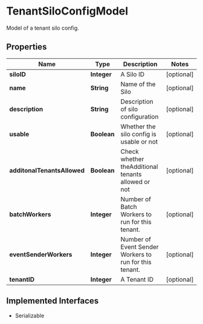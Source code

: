 

# TenantSiloConfigModel

Model of a tenant silo config.

## Properties

| Name | Type | Description | Notes |
|------------ | ------------- | ------------- | -------------|
|**siloID** | **Integer** | A Silo ID |  [optional] |
|**name** | **String** | Name of the Silo |  [optional] |
|**description** | **String** | Description of silo configuration |  [optional] |
|**usable** | **Boolean** | Whether the  silo config is usable or not |  [optional] |
|**additonalTenantsAllowed** | **Boolean** | Check whether theAdditional tenants allowed or not  |  [optional] |
|**batchWorkers** | **Integer** | Number of Batch Workers to run for this tenant. |  [optional] |
|**eventSenderWorkers** | **Integer** | Number of Event Sender Workers to run for this tenant. |  [optional] |
|**tenantID** | **Integer** | A Tenant ID |  [optional] |


## Implemented Interfaces

* Serializable


